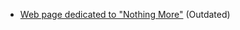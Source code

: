 - [Web page dedicated to "Nothing More"](https://imflawlezz.github.io/NothingMore_Project/index.html) (Outdated)


